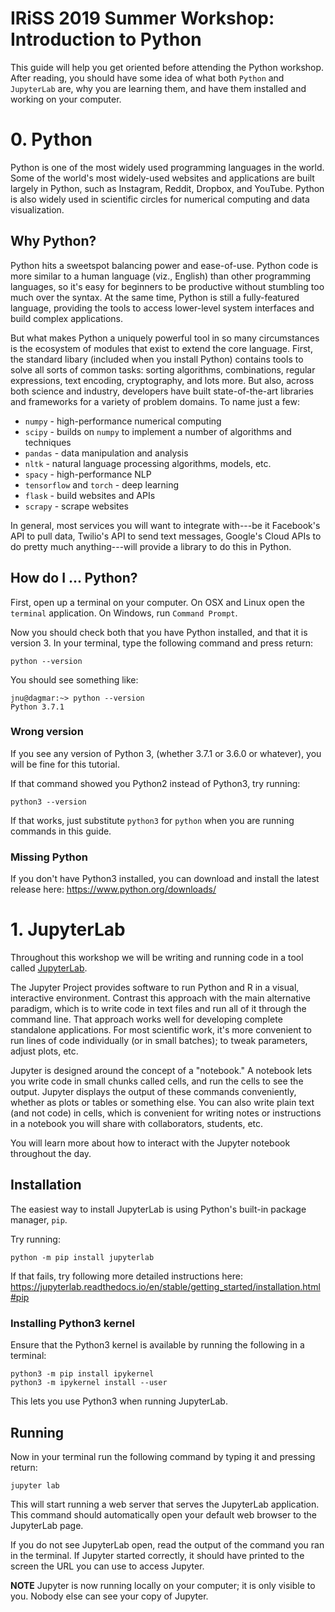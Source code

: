 IRiSS 2019 Summer Workshop: Introduction to Python
===

This guide will help you get oriented before attending the Python workshop.
After reading, you should have some idea of what both `Python` and `JupyterLab` are, why you are learning them, and have them installed and working on your computer.

# 0. Python

Python is one of the most widely used programming languages in the world.
Some of the world's most widely-used websites and applications are built
largely in Python, such as Instagram, Reddit, Dropbox, and YouTube.
Python is also widely used in scientific circles for numerical computing and
data visualization.

## Why Python?

Python hits a sweetspot balancing power and ease-of-use.
Python code is more similar to a human language (viz., English) than other programming languages,
so it's easy for beginners to be productive without stumbling too much over the syntax.
At the same time, Python is still a fully-featured language, providing the tools to access lower-level system interfaces and build complex applications.

But what makes Python a uniquely powerful tool in so many circumstances is the ecosystem of modules that exist to extend the core language.
First, the standard libary (included when you install Python) contains tools to solve all sorts of common tasks: sorting algorithms, combinations, regular expressions, text encoding, cryptography, and lots more.
But also, across both science and industry, developers have built state-of-the-art libraries and frameworks for a variety of problem domains. To name just a few:

 * `numpy` - high-performance numerical computing
 * `scipy` - builds on `numpy` to implement a number of algorithms and techniques
 * `pandas` - data manipulation and analysis
 * `nltk` - natural language processing algorithms, models, etc.
 * `spacy` - high-performance NLP
 * `tensorflow` and `torch` - deep learning
 * `flask` - build websites and APIs
 * `scrapy` - scrape websites

In general, most services you will want to integrate with---be it Facebook's API to pull data, Twilio's API to send text messages, Google's Cloud APIs to do pretty much anything---will provide a library to do this in Python.

## How do I ... Python?

First, open up a terminal on your computer.
On OSX and Linux open the `terminal` application.
On Windows, run `Command Prompt`.

Now you should check both that you have Python installed, and that it is
version 3. In your terminal, type the following command and press return:

```
python --version
```

You should see something like:

```
jnu@dagmar:~> python --version
Python 3.7.1
```

### Wrong version

If you see any version of Python 3, (whether 3.7.1 or 3.6.0 or whatever), you
will be fine for this tutorial.

If that command showed you Python2 instead of Python3, try running:

```
python3 --version
```

If that works, just substitute `python3` for `python` when you are running
commands in this guide.

### Missing Python

If you don't have Python3 installed, you can download and install the latest release here:
https://www.python.org/downloads/

# 1. JupyterLab

Throughout this workshop we will be writing and running code in a tool called
[JupyterLab](https://jupyterlab.readthedocs.io/en/stable/index.html).

The Jupyter Project provides software to run Python and R in a visual, interactive environment.
Contrast this approach with the main alternative paradigm, which is to write code in text files and run all of it through the command line.
That approach works well for developing complete standalone applications.
For most scientific work, it's more convenient to run lines of code individually (or in small batches); to tweak parameters, adjust plots, etc.

Jupyter is designed around the concept of a "notebook."
A notebook lets you write code in small chunks called cells, and run the cells to see the output.
Jupyter displays the output of these commands conveniently, whether as plots or tables or something else.
You can also write plain text (and not code) in cells, which is convenient for writing notes or instructions in a notebook you will share with collaborators, students, etc.

You will learn more about how to interact with the Jupyter notebook throughout the day.

## Installation

The easiest way to install JupyterLab is using Python's built-in package
manager, `pip`.

Try running:

```
python -m pip install jupyterlab
```

If that fails, try following more detailed instructions here:
https://jupyterlab.readthedocs.io/en/stable/getting_started/installation.html#pip

### Installing Python3 kernel

Ensure that the Python3 kernel is available by running the following in a terminal:

```
python3 -m pip install ipykernel
python3 -m ipykernel install --user
```

This lets you use Python3 when running JupyterLab.

## Running

Now in your terminal run the following command by typing it and pressing return:

```
jupyter lab
```

This will start running a web server that serves the JupyterLab application.
This command should automatically open your default web browser to the JupyterLab page.

If you do not see JupyterLab open, read the output of the command you ran in the terminal.
If Jupyter started correctly, it should have printed to the screen the URL you can use to access Jupyter.

**NOTE** Jupyter is now running locally on your computer; it is only visible to you. Nobody else can see your copy of Jupyter.
